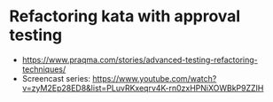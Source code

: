 # Refactoring kata with approval testing

* https://www.praqma.com/stories/advanced-testing-refactoring-techniques/
* Screencast series: https://www.youtube.com/watch?v=zyM2Ep28ED8&list=PLuvRKxeqrv4K-rn0zxHPNiXOWBkP9ZZIH